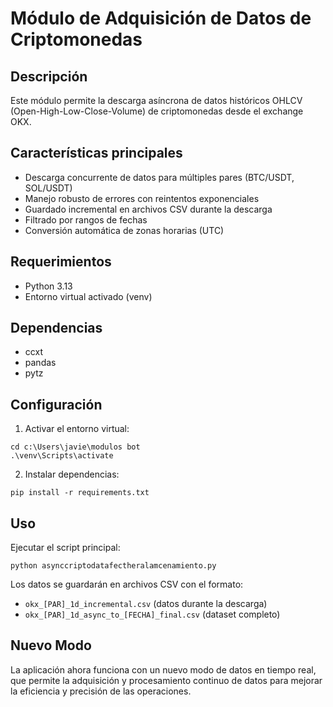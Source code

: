 # Módulo de Adquisición de Datos de Criptomonedas

## Descripción
Este módulo permite la descarga asíncrona de datos históricos OHLCV (Open-High-Low-Close-Volume) de criptomonedas desde el exchange OKX.

## Características principales
- Descarga concurrente de datos para múltiples pares (BTC/USDT, SOL/USDT)
- Manejo robusto de errores con reintentos exponenciales
- Guardado incremental en archivos CSV durante la descarga
- Filtrado por rangos de fechas
- Conversión automática de zonas horarias (UTC)

## Requerimientos
- Python 3.13
- Entorno virtual activado (venv)

## Dependencias
- ccxt
- pandas
- pytz

## Configuración
1. Activar el entorno virtual:
```
cd c:\Users\javie\modulos bot
.\venv\Scripts\activate
```

2. Instalar dependencias:
```
pip install -r requirements.txt
```

## Uso
Ejecutar el script principal:
```
python asynccriptodatafectheralamcenamiento.py
```

Los datos se guardarán en archivos CSV con el formato:
- `okx_[PAR]_1d_incremental.csv` (datos durante la descarga)
- `okx_[PAR]_1d_async_to_[FECHA]_final.csv` (dataset completo)

## Nuevo Modo
La aplicación ahora funciona con un nuevo modo de datos en tiempo real, que permite la adquisición y procesamiento continuo de datos para mejorar la eficiencia y precisión de las operaciones.